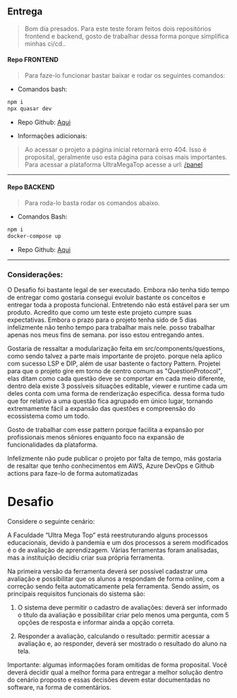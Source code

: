 ## Entrega 
> Bom dia presados.
> Para este teste foram feitos dois repositórios frontend e backend, gosto de trabalhar dessa forma porque simplifica minhas ci/cd..

#### Repo **FRONTEND**
> Para faze-lo funcionar bastar baixar e rodar os seguintes comandos:

- Comandos bash:
```bash
npm i
npx quasar dev
```

- Repo Github: [Aqui](https://github.com/Ultra-Mega-Top/frontend)

- Informações adicionais:
> Ao acessar o projeto a página inicial retornará erro 404. Isso é proposital, geralmente uso esta página para coisas mais importantes. Para acessar a plataforma UltraMegaTop acesse a url: [/panel](http://localhost:8080/#/panel)

---

#### Repo BACKEND
> Para roda-lo basta rodar os comandos abaixo.

- Comandos Bash:
```bash
npm i
docker-compose up
```

- Repo Github: [Aqui](https://github.com/Ultra-Mega-Top/backend)

----
### Considerações:
O Desafio foi bastante legal de ser executado. Embora não tenha tido tempo de entregar como gostaria consegui evoluir bastante os conceitos e entregar toda a proposta funcional. Entretendo não está estável para ser um produto. Acredito que como um teste este projeto cumpre suas expectativas.
Embora o prazo para o projeto tenha sido de 5 dias infelizmente não tenho tempo para trabalhar mais nele. posso trabalhar apenas nos meus fins de semana. por isso estou entregando antes.

Gostaria de ressaltar a modularização feita em src/components/questions, como sendo talvez a parte mais importante de projeto. porque nela aplico com sucesso LSP e DIP, além de usar bastente o factory Pattern. Projetei para que o projeto gire em torno de centro comum as "QuestionProtocol", elas ditam como cada questão deve se comportar em cada meio diferente, dentro dela existe 3 possíveis situações editable, viewer e runtime cada um deles conta com uma forma de renderização especifica. dessa forma tudo que for relativo a uma questão fica agrupado em único lugar, tornando extremamente fácil a expansão das questões e compreensão do ecossistema como um todo.

Gosto de trabalhar com esse pattern porque facilita a expansão por profissionais menos sêniores enquanto foco na expansão de funcionalidades da plataforma.

Infelizmente não pude publicar o projeto por falta de tempo, más gostaria de resaltar que tenho conhecimentos em AWS, Azure DevOps e Github actions para faze-lo de forma automatizadas  


# Desafio

Considere o seguinte cenário:

A Faculdade “Ultra Mega Top” está reestruturando alguns processos educacionais, devido à pandemia e um dos processos a serem modificados é o de avaliação de aprendizagem. Várias ferramentas foram analisadas, mas a instituição decidiu criar sua própria ferramenta.

Na primeira versão da ferramenta deverá ser possível cadastrar uma
avaliação e possibilitar que os alunos a respondam de forma online, com a
correção sendo feita automaticamente pela ferramenta. Sendo assim, os
principais requisitos funcionais do sistema são:

1. O sistema deve permitir o cadastro de avaliações: deverá ser
   informado o título da avaliação e possibilitar criar pelo menos uma
   pergunta, com 5 opções de resposta e informar ainda a opção correta.

2. Responder a avaliação, calculando o resultado: permitir acessar a
   avaliação e, ao responder, deverá ser mostrado o resultado do aluno
   na tela.

Importante: algumas informações foram omitidas de forma proposital. Você
deverá decidir qual a melhor forma para entregar a melhor solução dentro do cenário proposto e essas decisões devem estar documentadas no software, na forma de comentários.


